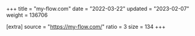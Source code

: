 +++
title = "my-flow.com"
date = "2022-03-22"
updated = "2023-02-07"
weight = 136706

[extra]
source = "https://my-flow.com/"
ratio = 3
size = 134
+++
